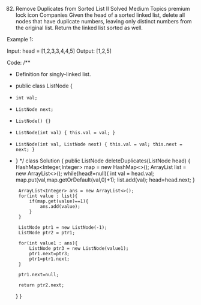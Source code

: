 82. Remove Duplicates from Sorted List II
Solved
Medium
Topics
premium lock icon
Companies
Given the head of a sorted linked list, delete all nodes that have duplicate numbers, leaving only distinct numbers from the original list. Return the linked list sorted as well.

 

Example 1:


Input: head = [1,2,3,3,4,4,5]
Output: [1,2,5]

Code:
/**
 * Definition for singly-linked list.
 * public class ListNode {
 *     int val;
 *     ListNode next;
 *     ListNode() {}
 *     ListNode(int val) { this.val = val; }
 *     ListNode(int val, ListNode next) { this.val = val; this.next = next; }
 * }
 */
class Solution {
    public ListNode deleteDuplicates(ListNode head) {
        HashMap<Integer,Integer> map = new HashMap<>();
        ArrayList<Integer> list = new ArrayList<>();
        while(head!=null){
            int val = head.val;
            map.put(val,map.getOrDefault(val,0)+1);
            list.add(val);
            head=head.next;
        }

        ArrayList<Integer> ans = new ArrayList<>();
        for(int value : list){
            if(map.get(value)==1){
                ans.add(value);
            }
        }

        ListNode ptr1 = new ListNode(-1);
        ListNode ptr2 = ptr1;

        for(int value1 : ans){
            ListNode ptr3 = new ListNode(value1);
            ptr1.next=ptr3;
            ptr1=ptr1.next;
        }

        ptr1.next=null;

        return ptr2.next;

        
    }
}